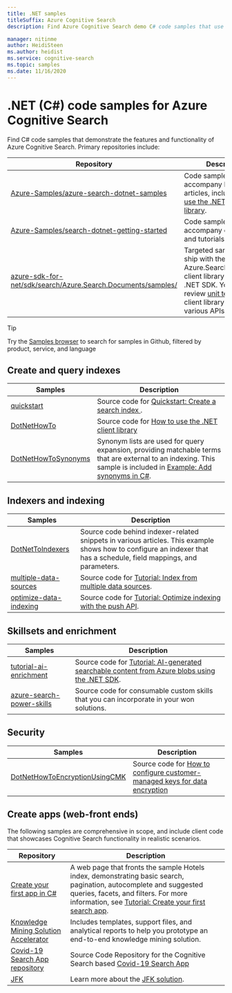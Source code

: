 ```yaml
---
title: .NET samples
titleSuffix: Azure Cognitive Search
description: Find Azure Cognitive Search demo C# code samples that use the .NET client libraries.

manager: nitinme
author: HeidiSteen
ms.author: heidist
ms.service: cognitive-search
ms.topic: samples
ms.date: 11/16/2020
---
```


# .NET (C#) code samples for Azure Cognitive Search

Find C# code samples that demonstrate the features and functionality of Azure Cognitive Search. Primary repositories include:

| Repository | Description |
|------------|-------------|
| [Azure-Samples/azure-search-dotnet-samples](https://github.com/Azure-Samples/azure-search-dotnet-samples) | Code samples that accompany how-to articles, including [How to use the .NET client library](search/search-howto-dotnet-sdk.md).|
| [Azure-Samples/search-dotnet-getting-started](https://github.com/Azure-Samples/search-dotnet-getting-started) | Code samples that accompany quickstarts and tutorials.|
| [azure-sdk-for-net/sdk/search/Azure.Search.Documents/samples/](https://github.com/Azure/azure-sdk-for-net/tree/master/sdk/search/Azure.Search.Documents/samples) | Targeted samples that ship with the Azure.Search.Documents client library in the Azure .NET SDK. You can also review [unit tests](https://github.com/Azure/azure-sdk-for-net/tree/master/sdk/search/Azure.Search.Documents/tests) for the client library to see how various APIs are called. |

> [!Tip]
> Try the [Samples browser](/samples/browse/?languages=csharp&products=azure-cognitive-search) to search for samples in Github, filtered by product, service, and language

## Create and query indexes

| Samples | Description | 
|---------|-------------|
| [quickstart](https://github.com/Azure-Samples/azure-search-dotnet-samples/tree/master/quickstart) | Source code for [Quickstart: Create a search index ](search-get-started-dotnet.md).  |
| [DotNetHowTo](https://github.com/Azure-Samples/search-dotnet-getting-started/tree/master/DotNetHowTo)  | Source code for [How to use the .NET client library](search/search-howto-dotnet-sdk.md) |
| [DotNetHowToSynonyms](https://github.com/Azure-Samples/search-dotnet-getting-started/tree/master/DotNetHowToSynonyms)  | Synonym lists are used for query expansion, providing matchable  terms that are external to an indexing. This sample is included in [Example: Add synonyms in C#](search-synonyms-tutorial-sdk.md). |

## Indexers and indexing

| Samples | Description | 
|---------|-------------|
| [DotNetToIndexers](https://github.com/Azure-Samples/search-dotnet-getting-started/tree/master/DotNetHowToIndexers) | Source code behind indexer-related snippets in various articles. This example shows how to configure an indexer that has a schedule, field mappings, and parameters.  |
| [multiple-data-sources](https://github.com/Azure-Samples/azure-search-dotnet-samples/tree/master/multiple-data-sources)  | Source code for [Tutorial: Index from multiple data sources](tutorial-multiple-data-sources.md). |
|  [optimize-data-indexing](https://github.com/Azure-Samples/azure-search-dotnet-samples/tree/master/optimize-data-indexing) | Source code for [Tutorial: Optimize indexing with the push API](tutorial-optimize-indexing-push-api.md).  |

## Skillsets and enrichment

| Samples | Description | 
|---------|-------------|
| [tutorial-ai-enrichment](https://github.com/Azure-Samples/azure-search-dotnet-samples/tree/master/tutorial-ai-enrichment)  | Source code for [Tutorial: AI-generated searchable content from Azure blobs using the .NET SDK](cognitive-search-tutorial-blob-dotnet.md).  |
| [azure-search-power-skills](https://github.com/Azure-Samples/azure-search-power-skills)  | Source code for consumable custom skills that you can incorporate in your won solutions.  |

## Security

| Samples | Description | 
|---------|-------------|
| [DotNetHowToEncryptionUsingCMK](https://github.com/Azure-Samples/search-dotnet-getting-started/tree/master/DotNetHowToEncryptionUsingCMK)  | Source code for [How to configure customer-managed keys for data encryption](search-security-manage-encryption-keys.md) |

## Create apps (web-front ends)

The following samples are comprehensive in scope, and include client code that showcases Cognitive Search functionality in realistic scenarios.

| Repository | Description |
|------------|-------------|
| [Create your first app in C#](https://github.com/Azure-Samples/azure-search-dotnet-samples/tree/master/create-first-app/v11) | A web page that fronts the sample Hotels index, demonstrating basic search, pagination, autocomplete and suggested queries, facets, and filters. For more information, see [Tutorial: Create your first search app](tutorial-csharp-create-first-app.md). |
| [Knowledge Mining Solution Accelerator](https://docs.microsoft.com/samples/azure-samples/azure-search-knowledge-mining/azure-search-knowledge-mining/) | Includes templates, support files, and analytical reports to help you prototype an end-to-end knowledge mining solution.  |
| [Covid-19 Search App repository](https://github.com/liamca/covid19search) | Source Code Repository for the Cognitive Search based [Covid-19 Search App](https://covid19search.azurewebsites.net/) |
| [JFK](https://github.com/Microsoft/AzureSearch_JFK_Files) | Learn more about the [JFK solution](https://www.microsoft.com/ai/ai-lab-jfk-files). |
